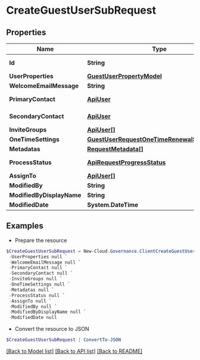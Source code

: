 # CreateGuestUserSubRequest
## Properties

Name | Type | Description | Notes
------------ | ------------- | ------------- | -------------
**Id** | **String** |  | [optional] [readonly] 
**UserProperties** | [**GuestUserPropertyModel**](GuestUserPropertyModel.md) |  | [optional] 
**WelcomeEmailMessage** | **String** |  | [optional] 
**PrimaryContact** | [**ApiUser**](ApiUser.md) | ApiUser model | [optional] 
**SecondaryContact** | [**ApiUser**](ApiUser.md) | ApiUser model | [optional] 
**InviteGroups** | [**ApiUser[]**](ApiUser.md) |  | [optional] 
**OneTimeSettings** | [**GuestUserRequestOneTimeRenewalSettingModel**](GuestUserRequestOneTimeRenewalSettingModel.md) |  | [optional] 
**Metadatas** | [**RequestMetadata[]**](RequestMetadata.md) |  | [optional] 
**ProcessStatus** | [**ApiRequestProgressStatus**](ApiRequestProgressStatus.md) |  | [optional] [readonly] 
**AssignTo** | [**ApiUser[]**](ApiUser.md) |  | [optional] 
**ModifiedBy** | **String** |  | [optional] 
**ModifiedByDisplayName** | **String** |  | [optional] 
**ModifiedDate** | **System.DateTime** |  | [optional] 

## Examples

- Prepare the resource
```powershell
$CreateGuestUserSubRequest = New-Cloud.Governance.ClientCreateGuestUserSubRequest  -Id null `
 -UserProperties null `
 -WelcomeEmailMessage null `
 -PrimaryContact null `
 -SecondaryContact null `
 -InviteGroups null `
 -OneTimeSettings null `
 -Metadatas null `
 -ProcessStatus null `
 -AssignTo null `
 -ModifiedBy null `
 -ModifiedByDisplayName null `
 -ModifiedDate null
```

- Convert the resource to JSON
```powershell
$CreateGuestUserSubRequest | ConvertTo-JSON
```

[[Back to Model list]](../README.md#documentation-for-models) [[Back to API list]](../README.md#documentation-for-api-endpoints) [[Back to README]](../README.md)


